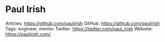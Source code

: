 # Paul Irish

Articles: https://github.com/paulirish
GitHub: https://github.com/paulirish
Tags: engineer, mentor
Twitter: https://twitter.com/paul_irish
Website: https://paulirish.com/